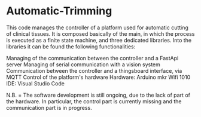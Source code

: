 # Automatic-Trimming

This code manages the controller of a platform used for automatic cutting of clinical tissues. It is composed basically of the main, in which the process is executed as a finite state machine, and three dedicated libraries. Into the libraries it can be found the following functionalities:

Managing of the communication between the controller and a FastApi server
Managing of serial communication with a vision system
Communication between the controller and a thingsboard interface, via MQTT
Control of the platform's hardware
Hardware: Arduino mkr Wifi 1010
IDE: Visual Studio Code

N.B. = The software development is still ongoing, due to the lack of part of the hardware. In particular, the control part is currently missing and the communication part is in progress.
